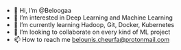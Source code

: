 - 👋 Hi, I’m @Beloogaa
- 👀 I’m interested in Deep Learning and Machine Learning
- 🌱 I’m currently learning Hadoop, Git, Docker, Kubernetes
- 💞️ I’m looking to collaborate on every kind of ML project
- 📫 How to reach me belounis.cheurfa@protonmail.com

<!---
Beloogaa/Beloogaa is a ✨ special ✨ repository because its `README.md` (this file) appears on your GitHub profile.
You can click the Preview link to take a look at your changes.
--->
